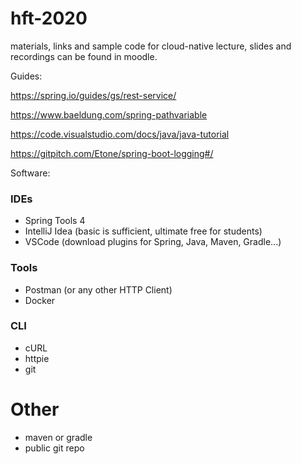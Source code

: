 # hft-2020
materials, links and sample code for cloud-native lecture, slides and recordings can be found in moodle.

Guides:

https://spring.io/guides/gs/rest-service/

https://www.baeldung.com/spring-pathvariable

https://code.visualstudio.com/docs/java/java-tutorial

https://gitpitch.com/Etone/spring-boot-logging#/

Software:

### IDEs

- Spring Tools 4
- IntelliJ Idea (basic is sufficient, ultimate free for students)
- VSCode (download plugins for Spring, Java, Maven, Gradle...)

### Tools

- Postman (or any other HTTP Client)
- Docker

### CLI

- cURL
- httpie
- git

# Other

- maven or gradle
- public git repo

